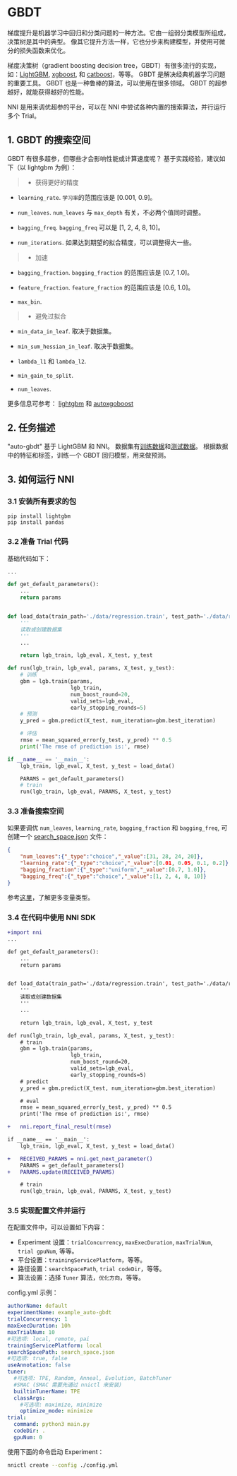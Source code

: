 # GBDT

梯度提升是机器学习中回归和分类问题的一种方法。它由一组弱分类模型所组成，决策树是其中的典型。 像其它提升方法一样，它也分步来构建模型，并使用可微分的损失函数来优化。

梯度决策树（gradient boosting decision tree，GBDT）有很多流行的实现，如：[LightGBM](https://github.com/Microsoft/LightGBM), [xgboost](https://github.com/dmlc/xgboost), 和 [catboost](https://github.com/catboost/catboost)，等等。 GBDT 是解决经典机器学习问题的重要工具。 GBDT 也是一种鲁棒的算法，可以使用在很多领域。 GBDT 的超参越好，就能获得越好的性能。

NNI 是用来调优超参的平台，可以在 NNI 中尝试各种内置的搜索算法，并行运行多个 Trial。

## 1. GBDT 的搜索空间

GBDT 有很多超参，但哪些才会影响性能或计算速度呢？ 基于实践经验，建议如下（以 lightgbm 为例）：

> * 获得更好的精度

* `learning_rate`. `学习率`的范围应该是 [0.001, 0.9]。

* `num_leaves`. `num_leaves` 与 `max_depth` 有关，不必两个值同时调整。

* `bagging_freq`. `bagging_freq` 可以是 [1, 2, 4, 8, 10]。

* `num_iterations`. 如果达到期望的拟合精度，可以调整得大一些。

> * 加速

* `bagging_fraction`. `bagging_fraction` 的范围应该是 [0.7, 1.0]。

* `feature_fraction`. `feature_fraction` 的范围应该是 [0.6, 1.0]。

* `max_bin`.

> * 避免过拟合

* `min_data_in_leaf`. 取决于数据集。

* `min_sum_hessian_in_leaf`. 取决于数据集。

* `lambda_l1` 和 `lambda_l2`.

* `min_gain_to_split`.

* `num_leaves`.

更多信息可参考： [lightgbm](https://lightgbm.readthedocs.io/en/latest/Parameters-Tuning.html) 和 [autoxgoboost](https://github.com/ja-thomas/autoxgboost/blob/master/poster_2018.pdf)

## 2. 任务描述

"auto-gbdt" 基于 LightGBM 和 NNI。 数据集有[训练数据](https://github.com/Microsoft/nni/blob/master/examples/trials/auto-gbdt/data/regression.train)和[测试数据](https://github.com/Microsoft/nni/blob/master/examples/trials/auto-gbdt/data/regression.train)。 根据数据中的特征和标签，训练一个 GBDT 回归模型，用来做预测。

## 3. 如何运行 NNI

### 3.1 安装所有要求的包

    pip install lightgbm
    pip install pandas
    

### 3.2 准备 Trial 代码

基础代码如下：

```python
...

def get_default_parameters():
    ...
    return params


def load_data(train_path='./data/regression.train', test_path='./data/regression.test'):
    '''
    读取或创建数据集
    '''
    ...

    return lgb_train, lgb_eval, X_test, y_test

def run(lgb_train, lgb_eval, params, X_test, y_test):
    # 训练
    gbm = lgb.train(params,
                    lgb_train,
                    num_boost_round=20,
                    valid_sets=lgb_eval,
                    early_stopping_rounds=5)
    # 预测
    y_pred = gbm.predict(X_test, num_iteration=gbm.best_iteration)

    # 评估
    rmse = mean_squared_error(y_test, y_pred) ** 0.5
    print('The rmse of prediction is:', rmse)

if __name__ == '__main__':
    lgb_train, lgb_eval, X_test, y_test = load_data()

    PARAMS = get_default_parameters()
    # train
    run(lgb_train, lgb_eval, PARAMS, X_test, y_test)
```

### 3.3 准备搜索空间

如果要调优 `num_leaves`, `learning_rate`, `bagging_fraction` 和 `bagging_freq`, 可创建一个 [search_space.json](https://github.com/Microsoft/nni/blob/master/examples/trials/auto-gbdt/search_space.json) 文件：

```json
{
    "num_leaves":{"_type":"choice","_value":[31, 28, 24, 20]},
    "learning_rate":{"_type":"choice","_value":[0.01, 0.05, 0.1, 0.2]},
    "bagging_fraction":{"_type":"uniform","_value":[0.7, 1.0]},
    "bagging_freq":{"_type":"choice","_value":[1, 2, 4, 8, 10]}
}
```

参考[这里](../Tutorial/SearchSpaceSpec.md)，了解更多变量类型。

### 3.4 在代码中使用 NNI SDK

```diff
+import nni
...

def get_default_parameters():
    ...
    return params


def load_data(train_path='./data/regression.train', test_path='./data/regression.test'):
    '''
    读取或创建数据集
    '''
    ...

    return lgb_train, lgb_eval, X_test, y_test

def run(lgb_train, lgb_eval, params, X_test, y_test):
    # train
    gbm = lgb.train(params,
                    lgb_train,
                    num_boost_round=20,
                    valid_sets=lgb_eval,
                    early_stopping_rounds=5)
    # predict
    y_pred = gbm.predict(X_test, num_iteration=gbm.best_iteration)

    # eval
    rmse = mean_squared_error(y_test, y_pred) ** 0.5
    print('The rmse of prediction is:', rmse)

+   nni.report_final_result(rmse)

if __name__ == '__main__':
    lgb_train, lgb_eval, X_test, y_test = load_data()

+   RECEIVED_PARAMS = nni.get_next_parameter()
    PARAMS = get_default_parameters()
+   PARAMS.update(RECEIVED_PARAMS)

    # train
    run(lgb_train, lgb_eval, PARAMS, X_test, y_test)
```

### 3.5 实现配置文件并运行

在配置文件中，可以设置如下内容：

* Experiment 设置：`trialConcurrency`, `maxExecDuration`, `maxTrialNum`, `trial gpuNum`, 等等。
* 平台设置：`trainingServicePlatform`，等等。
* 路径设置：`searchSpacePath`, `trial codeDir`，等等。
* 算法设置：选择 `Tuner` 算法，`优化方向`，等等。

config.yml 示例：

```yaml
authorName: default
experimentName: example_auto-gbdt
trialConcurrency: 1
maxExecDuration: 10h
maxTrialNum: 10
#可选项: local, remote, pai
trainingServicePlatform: local
searchSpacePath: search_space.json
#可选项: true, false
useAnnotation: false
tuner:
  #可选项: TPE, Random, Anneal, Evolution, BatchTuner
  #SMAC (SMAC 需要先通过 nnictl 来安装)
  builtinTunerName: TPE
  classArgs:
    #可选项: maximize, minimize
    optimize_mode: minimize
trial:
  command: python3 main.py
  codeDir: .
  gpuNum: 0
```

使用下面的命令启动 Experiment：

```bash
nnictl create --config ./config.yml
```